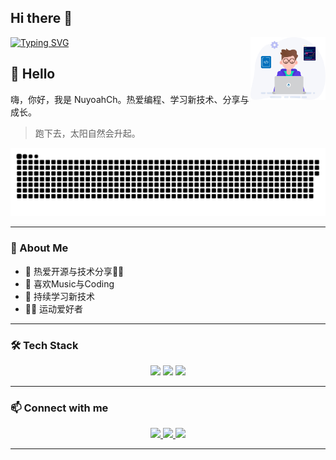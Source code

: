 ## Hi there 👋

<img src="https://github.com/NuyoahCh/NuyoahCh/blob/main/.github/assert/chaney.svg" width="120" alt="avatar" align="right" />

[![Typing SVG](https://readme-typing-svg.herokuapp.com?font=Fira+Code&pause=1000&width=435&lines=Hi,+I'm+NuyoahCh;Welcome+to+my+GitHub!;nuyoahch.online)](https://git.io/typing-svg)

## 🙋 Hello
嗨，你好，我是 NuyoahCh。热爱编程、学习新技术、分享与成长。
> 跑下去，太阳自然会升起。

![github-snake](https://raw.githubusercontent.com/NuyoahCh/NuyoahCh/output/github-contribution-grid-snake.svg)

---

### 🧩 About Me

- 🚀 热爱开源与技术分享🧑‍💻
- 🎵 喜欢Music与Coding
- 🌱 持续学习新技术
- 🏃‍♂️ 运动爱好者

---

### 🛠️ Tech Stack

<p align="center">
  <img src="https://img.shields.io/badge/-Go-00ADD8?style=flat-square&logo=go&logoColor=white"/>
  <img src="https://img.shields.io/badge/-Java-007396?style=flat-square&logo=java&logoColor=white"/>
  <img src="https://img.shields.io/badge/-Rust-000000?style=flat-square&logo=rust&logoColor=white"/>
</p>

---

### 📫 Connect with me

<p align="center">
  <a href="https://github.com/NuyoahCh">
    <img src="https://img.shields.io/badge/-GitHub-181717?style=flat-square&logo=github&logoColor=white"/>
  </a>
  <a href="https://nuyoahch.online">
    <img src="https://img.shields.io/badge/-Blog-21759B?style=flat-square&logo=wordpress&logoColor=white"/>
  </a>
  <a href="https://space.bilibili.com/3494367037753464?spm_id_from=333.1007.0.0">
    <img src="https://img.shields.io/badge/-Bilibili-00A1D6?style=flat-square&logo=bilibili&logoColor=white"/>
  </a>
</p>

---
<!--
**NuyoahCh/NuyoahCh** is a ✨ _special_ ✨ repository because its `README.md` (this file) appears on your GitHub profile.

Here are some ideas to get you started:

- 🔭 I'm currently working on ...
- 🌱 I'm currently learning ...
- 👯 I'm looking to collaborate on ...
- 🤔 I'm looking for help with ...
- 💬 Ask me about ...
- 📫 How to reach me: ...
- 😄 Pronouns: ...
- ⚡ Fun fact: ...
-->

